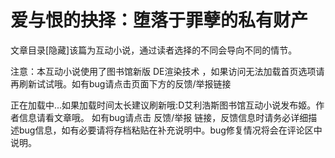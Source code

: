 # 爱与恨的抉择：堕落于罪孽的私有财产

文章目录[隐藏]该篇为互动小说，通过读者选择的不同会导向不同的情节。

注意：本互动小说使用了图书馆新版 DE渲染技术 ，如果访问无法加载首页选项请再刷新试试哦。如有bug请点击页面下方的反馈/举报链接


正在加载中...如果加载时间太长建议刷新哦:D艾利浩斯图书馆互动小说发布姬。作者信息请看文章哦。
如有bug请点击 反馈/举报 链接，反馈信息时请务必详细描述bug信息，如有必要请将存档粘贴在补充说明中。bug修复情况将会在评论区中说明。

